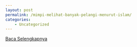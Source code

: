 ```yaml
---
layout: post
permalink: /mimpi-melihat-banyak-pelangi-menurut-islam/
categories:
    - Uncategorized
---
```


[Baca Selengkapnya](/05)